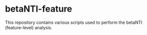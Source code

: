 # betaNTI-feature
This repository contains various scripts used to perform the betaNTI (feature-level) analysis.
